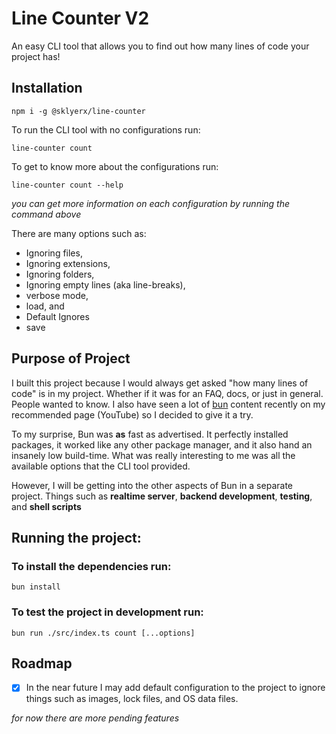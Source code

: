 # Line Counter V2

An easy CLI tool that allows you to find out how many lines of code your project has!

## Installation

```
npm i -g @sklyerx/line-counter
```

To run the CLI tool with no configurations run:

```
line-counter count
```

To get to know more about the configurations run:

```
line-counter count --help
```

_you can get more information on each configuration by running the command above_

There are many options such as:

- Ignoring files,
- Ignoring extensions,
- Ignoring folders,
- Ignoring empty lines (aka line-breaks),
- verbose mode,
- load, and
- Default Ignores
- save

## Purpose of Project

I built this project because I would always get asked "how many lines of code" is in my project. Whether if it was for an FAQ, docs, or just in general. People wanted to know. I also have seen a lot of [bun](https://bun.sh) content recently on my recommended page (YouTube) so I decided to give it a try.

To my surprise, Bun was **as** fast as advertised. It perfectly installed packages, it worked like any other package manager, and it also hand an insanely low build-time. What was really interesting to me was all the available options that the CLI tool provided.

However, I will be getting into the other aspects of Bun in a separate project. Things such as **realtime server**, **backend development**, **testing**, and **shell scripts**

## Running the project:

### To install the dependencies run:

```
bun install
```

### To test the project in development run:

```
bun run ./src/index.ts count [...options]
```

## Roadmap

- [x] In the near future I may add default configuration to the project to ignore things such as images, lock files, and OS data files.

_for now there are more pending features_
